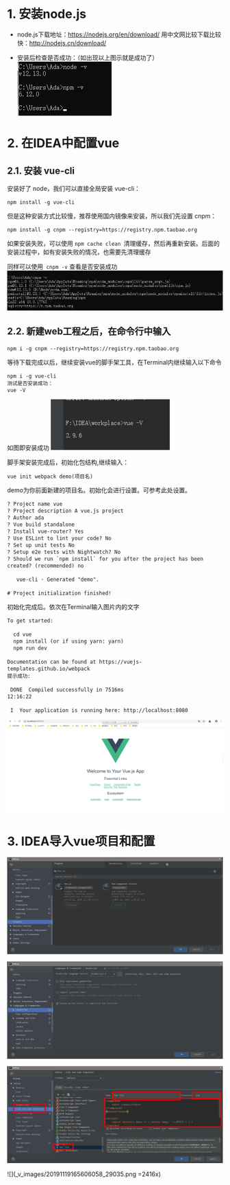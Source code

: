 # 1. 安装node.js
- node.js下载地址：https://nodejs.org/en/download/
用中文网比较下载比较快：http://nodejs.cn/download/


 - 安装后检查是否成功：（如出现以上图示就是成功了）
![](_v_images/20191119140357470_20381.png)
# 2. 在IDEA中配置vue

## 2.1. 安装 vue-cli

安装好了 node，我们可以直接全局安装 vue-cli：

```
npm install -g vue-cli
```
但是这种安装方式比较慢，推荐使用国内镜像来安装，所以我们先设置 cnpm：

```
npm install -g cnpm --registry=https://registry.npm.taobao.org
```
如果安装失败，可以使用 `npm cache clean `清理缓存，然后再重新安装。后面的安装过程中，如有安装失败的情况，也需要先清理缓存

同样可以使用` cnpm -v` 查看是否安装成功
![](_v_images/20191119140955646_23482.png)

## 2.2. 新建web工程之后，在命令行中输入
```
npm i -g cnpm --registry=https://registry.npm.taobao.org
```

等待下载完成以后，继续安装vue的脚手架工具，在Terminal内继续输入以下命令
```
npm i -g vue-cli
测试是否安装成功：
vue -V
```
如图即安装成功
![](_v_images/_1541044886_31966.png)


脚手架安装完成后，初始化包结构,继续输入：
```
vue init webpack demo(项目名)
```
demo为你前面新建的项目名。初始化会进行设置。可参考此处设置。
```
? Project name vue
? Project description A vue.js project
? Author ada
? Vue build standalone
? Install vue-router? Yes
? Use ESLint to lint your code? No
? Set up unit tests No
? Setup e2e tests with Nightwatch? No
? Should we run `npm install` for you after the project has been created? (recommended) no

   vue-cli · Generated "demo".

# Project initialization finished!

```

初始化完成后。依次在Terminal输入图片内的文字
```
To get started:

  cd vue
  npm install (or if using yarn: yarn)
  npm run dev

Documentation can be found at https://vuejs-templates.github.io/webpack
提示成功:

 DONE  Compiled successfully in 7516ms                                                                  12:16:22

 I  Your application is running here: http://localhost:8080

```
![](_v_images/_1541054307_6771.png)


# 3. IDEA导入vue项目和配置
![](_v_images/20191119165234722_31389.png)

![](_v_images/20191119165259698_31888.png)

![](_v_images/20191119165425203_6962.png)

![](_v_images/20191119165606058_29035.png =2416x)







